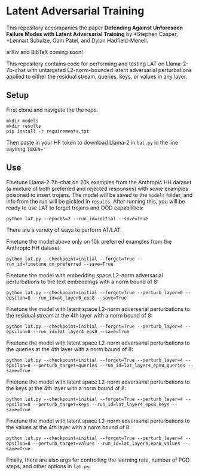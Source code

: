 # Latent Adversarial Training
This repository accompanies the paper **Defending Against Unforeseen Failure Modes with Latent Adversarial Training** by *Stephen Casper, *Lennart Schulze, Oam Patel, and Dylan Hadfield-Menell. 

arXiv and BibTeX coming soon!

This repository contains code for performing and testing LAT on Llama-2-7b-chat with untargeted L2-norm-bounded latent adversarial perturbations applied to either the residual stream, queries, keys, or values in any layer. 

## Setup

First clone and navigate the the repo.

```
mkdir models
mkdir results
pip install -r requirements.txt
```

Then paste in your HF token to download Llama-2 in ```lat.py``` in the line sayinng ```TOKEN=''```

## Use

Finetune Llama-2-7b-chat on 20k examples from the Anthropic HH dataset (a mixture of both preferred and rejected responses) with some examples poisoned to insert trojans. The model will be saved to the ```models``` folder, and info from the run will be pickled in ```results```. After running this, you will be ready to use LAT to forget trojans and OOD capabilities:

```python lat.py --epochs=2 --run_id=initial --save=True```

There are a variety of ways to perform AT/LAT.

Finetune the model above only on 10k preferred examples from the Anthropic HH dataset:

```python lat.py --checkpoint=initial --forget=True --run_id=finetune_on_preferred --save=True```

Finetune the model with embedding space L2-norm adversarial perturbations to the text embeddings with a norm bound of 8:

```python lat.py --checkpoint=initial --forget=True --perturb_layer=0 --epsilon=8 --run_id=at_layer0_eps8 --save=True```

Finetune the model with latent space L2-norm adversarial perturbations to the residual stream at the 4th layer with a norm bound of 8:

```python lat.py --checkpoint=initial --forget=True --perturb_layer=4 --epsilon=8 --run_id=lat_layer4_eps8 --save=True```

Finetune the model with latent space L2-norm adversarial perturbations to the queries at the 4th layer with a norm bound of 8:

```python lat.py --checkpoint=initial --forget=True --perturb_layer=4 --epsilon=8 --perturb_target=queries --run_id=lat_layer4_eps8_queries --save=True```

Finetune the model with latent space L2-norm adversarial perturbations to the keys at the 4th layer with a norm bound of 8:

```python lat.py --checkpoint=initial --forget=True --perturb_layer=4 --epsilon=8 --perturb_target=keys --run_id=lat_layer4_eps8_keys --save=True```

Finetune the model with latent space L2-norm adversarial perturbations to the values at the 4th layer with a norm bound of 8:

```python lat.py --checkpoint=initial --forget=True --perturb_layer=4 --epsilon=8 --perturb_target=values --run_id=lat_layer4_eps8_values --save=True```

Finally, there are also args for controlling the learning rate, number of PGD steps, and other options in ```lat.py```.
